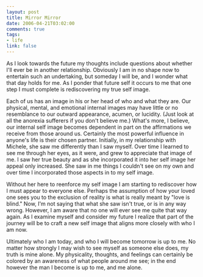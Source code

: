 ```yaml
--- 
layout: post
title: Mirror Mirror
date: 2006-04-21T03:02:00
comments: true
tags:
- life
link: false
---
```

As I look towards the future my thoughts include questions about whether I'll ever be in another relationship. Obviously I am in no shape now to entertain such an undertaking, but someday I will be, and I wonder what that day holds for me. As I ponder that future self it occurs to me that one step I must complete is rediscovering my true self image.

Each of us has an image in his or her head of who and what they are. Our physical, mental, and emotional internal images may have little or no resemblance to our outward appearance, acumen, or lucidity. (Just look at all the anorexia sufferers if you don't believe me.) What's more, I believe, our internal self image becomes dependent in part on the affirmations we receive from those around us. Certainly the most powerful influence in anyone's life is their chosen partner. Initially, in my relationship with Michele, she saw me differently than I saw myself. Over time I learned to see me through her eyes, as it were, and grew to appreciate that image of me. I saw her true beauty and as she incorporated it into her self image her appeal only increased. She saw in me things I couldn't see on my own and over time I incorporated those aspects in to my self image.

Without her here to reenforce my self image I am starting to rediscover how I must appear to everyone else. Perhaps the assumption of how your loved one sees you to the exclusion of reality is what is really meant by "love is blind." Now, I'm not saying that what she saw isn't true, or is in any way wrong. However, I am aware that no one will ever see me quite that way again. As I examine myself and consider my future I realize that part of the journey will be to craft a new self image that aligns more closely with who I am now.

Ultimately who I am today, and who I will become tomorrow is up to me. No matter how strongly I may wish to see myself as someone else does, my truth is mine alone. My physicality, thoughts, and feelings can certainly be colored by an awareness of what people around me see; in the end however the man I become is up to me, and me alone.

